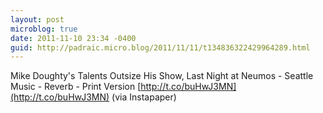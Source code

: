 ```yaml
---
layout: post
microblog: true
date: 2011-11-10 23:34 -0400
guid: http://padraic.micro.blog/2011/11/11/t134836322429964289.html
---
```

Mike Doughty's Talents Outsize His Show, Last Night at Neumos - Seattle Music - Reverb - Print Version [http://t.co/buHwJ3MN](http://t.co/buHwJ3MN) (via Instapaper)
